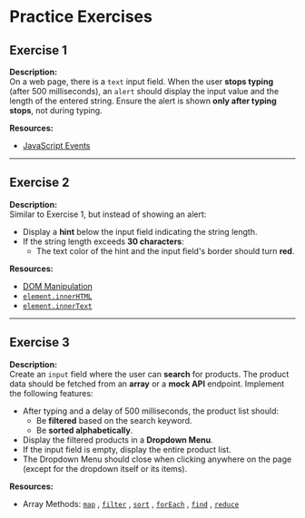 # Practice Exercises

## Exercise 1  
**Description:**  
On a web page, there is a `text` input field. When the user **stops typing** (after 500 milliseconds), an `alert` should display the input value and the length of the entered string. Ensure the alert is shown **only after typing stops**, not during typing.  

**Resources:**  
- [JavaScript Events ](https://developer.mozilla.org/en-US/docs/Learn/JavaScript/Building_blocks/Events) 

---

## Exercise 2  
**Description:**  
Similar to Exercise 1, but instead of showing an alert:  
- Display a **hint** below the input field indicating the string length.  
- If the string length exceeds **30 characters**:  
  - The text color of the hint and the input field's border should turn **red**.  

**Resources:**  
- [DOM Manipulation](https://developer.mozilla.org/en-US/docs/Learn/JavaScript/Client-side_web_APIs/Manipulating_documents)  
- [`element.innerHTML`](https://developer.mozilla.org/en-US/docs/Web/API/Element/innerHTML)  
- [`element.innerText`](https://developer.mozilla.org/en-US/docs/Web/API/HTMLElement/innerText)  

---

## Exercise 3  
**Description:**  
Create an `input` field where the user can **search** for products. The product data should be fetched from an **array** or a **mock API** endpoint. Implement the following features:  
- After typing and a delay of 500 milliseconds, the product list should:  
  - Be **filtered** based on the search keyword.  
  - Be **sorted alphabetically**.  
- Display the filtered products in a **Dropdown Menu**.  
- If the input field is empty, display the entire product list.  
- The Dropdown Menu should close when clicking anywhere on the page (except for the dropdown itself or its items).  

**Resources:**  
- Array Methods: [`map`](https://developer.mozilla.org/en-US/docs/Web/JavaScript/Reference/Global_Objects/Array/map) , [`filter`](https://developer.mozilla.org/en-US/docs/Web/JavaScript/Reference/Global_Objects/Array/filter) , [`sort`](https://developer.mozilla.org/en-US/docs/Web/JavaScript/Reference/Global_Objects/Array/sort) , [`forEach`](https://developer.mozilla.org/en-US/docs/Web/JavaScript/Reference/Global_Objects/Array/forEach) , [`find`](https://developer.mozilla.org/en-US/docs/Web/JavaScript/Reference/Global_Objects/Array/find) , [`reduce`](https://developer.mozilla.org/en-US/docs/Web/JavaScript/Reference/Global_Objects/Array/reduce)  
